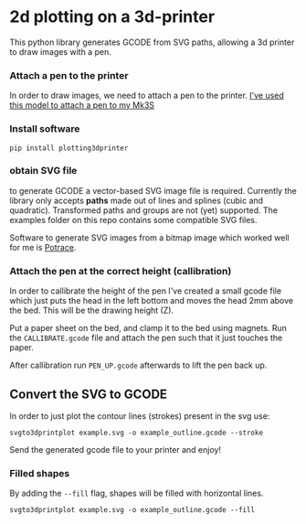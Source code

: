 # 2d plotting on a 3d-printer
This python library generates GCODE from SVG paths, allowing a 3d printer to draw images with a pen.

### Attach a pen to the printer
In order to draw images, we need to attach a pen to the printer.
[I've used this model to attach a pen to my Mk3S](https://www.prusaprinters.org/prints/42978-pen-plotter-adapter-for-prusa-mk3s/comments)

### Install software
`pip install plotting3dprinter`

### obtain SVG file
to generate GCODE a vector-based SVG image file is required.
Currently the library only accepts **paths** made out of lines and splines (cubic and quadratic).
Transformed paths and groups are not (yet) supported. The examples folder on this repo contains some compatible SVG files.

Software to generate SVG images from a bitmap image which worked well for me is [Potrace](http://potrace.sourceforge.net/).

### Attach the pen at the correct height (callibration)
In order to callibrate the height of the pen I've created a small gcode file which just puts the head in the left bottom and moves the head 2mm above the bed. This will be the drawing height (Z). 

Put a paper sheet on the bed, and clamp it to the bed using magnets. Run the `CALLIBRATE.gcode` file and attach the pen such that it just touches the paper.

After callibration run `PEN_UP.gcode` afterwards to lift the pen back up.

## Convert the SVG to GCODE
In order to just plot the contour lines (strokes) present in the svg use:

`svgto3dprintplot example.svg -o example_outline.gcode --stroke`

Send the generated gcode file to your printer and enjoy!

### Filled shapes
By adding the `--fill` flag, shapes will be filled with horizontal lines.

`svgto3dprintplot example.svg -o example_outline.gcode --fill`
